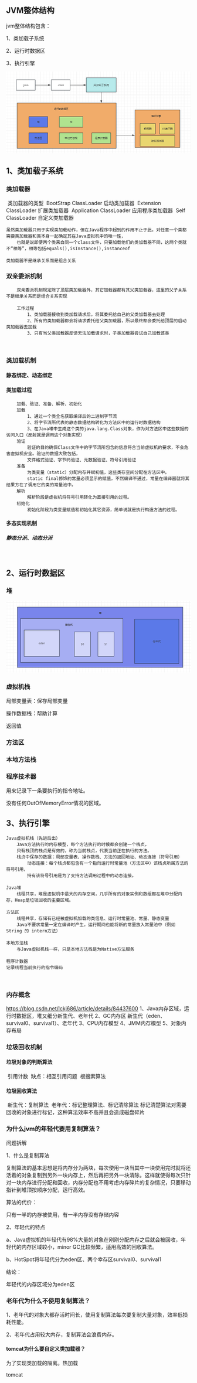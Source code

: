 ## JVM整体结构

jvm整体结构包含：

1、类加载子系统

2、运行时数据区

3、执行引擎

![image/jvm.jpg](image\jvm.jpg)



## 1、类加载子系统

### 类加载器

​	类加载器的类型
​		BootStrap ClassLoader		启动类加载器
​		Extension ClassLoader		扩展类加载器
​		Application ClassLoader	应用程序类加载器
​		Self ClassLoader		  自定义类加载器

	虽然类加载器只用于实现类加载动作，但在Java程序中起到的作用不止于此。对任意一个类都需要类加载器和类本身一起确定其在Java虚拟机中的唯一性，
		也就是说即便两个类来自同一个class文件，只要加载他们的类加载器不同，这两个类就不“相等”，相等包括equals(),isInstance(),instanceof
	
	类加载器不是继承关系而是组合关系

### 双亲委派机制


		双亲委派机制规定除了顶层类加载器外，其它加载器都有其父类加载器，这里的父子关系不是继承关系而是组合关系实现
		
		工作过程
			1、类加载器接收到类加载请求后，将其委托给自己的父类加载器去处理
			2、所有的类加载器都会将请求委托给父类加载器，所以最终都会委托给顶层的启动类加载器去加载
			3、只有当父类加载器反馈无法加载请求时，子类加载器尝试自己加载该类

​		

### 类加载机制

#### 静态绑定、动态绑定

#### 类加载过程


		加载、验证、准备、解析、初始化
		加载
			1、通过一个类全名获取编译后的二进制字节流
			2、将字节流所代表的静态数据结构转化为方法区中的运行时数据结构
			3、在Java堆中生成这个类的java.lang.Class对象，作为对方法区中这些数据的访问入口（反射就是调用这个对象实现）			
		验证
			验证的目的确保Class文件中的字节流所包含的信息符合当前虚拟机的要求，不会危害虚拟机安全。验证的数据大致包括，
			文件格式验证、字节码验证、元数据验证、符号引用验证
		准备
			为类变量（static）分配内存并赋初值，这些类存空间分配在方法区中。
			static final修饰的常量必须显示的赋值，不然编译不通过，常量在编译器就将其结果方在了调用它的类的常量池中。
		解析
			解析阶段是虚拟机将符号引用转化为直接引用的过程。
		初始化
			初始化阶段为类变量赋值和初始化其它资源，简单说就是执行构造方法的过程。

#### 多态实现机制

##### 	静态分派、动态分派

​	

## 2、运行时数据区

### 堆

![heap](image\heap.png)

### 虚拟机栈

局部变量表：保存局部变量

操作数据栈：帮助计算

返回值



### 方法区

### 本地方法栈

### 程序技术器

用来记录下一条要执行的指令地址。

没有任何OutOfMemoryError情况的区域。



## 3、执行引擎

	Java虚拟机栈（先进后出）
		Java方法执行的内存模型，每个方法执行的时候都会创建一个栈贞，
		只有栈顶的栈贞是有效的，称为当前栈贞，代表当前正在执行的方法。
		栈贞中保存的数据：局部变量表、操作数栈、方法的返回地址、动态连接（符号引用）
			动态连接：每个栈贞都包含有一个指向运行时常量池（方法区中）该栈贞所属方法的符号引用，
			持有该符号引用是为了支持方法调用过程中的动态连接。
	
	Java堆
		线程共享，堆是虚拟机中最大的内存空间，几乎所有的对象实例和数组都在堆中分配内存，Heap是垃圾回收的主要区域。
		
	方法区
		线程共享，存储有已经被虚拟机加载的类信息、运行时常量池、常量、静态变量
		Java不要求常量一定在编译时产生，运行期间也能将新的常量放入常量池中（例如String 的 intern方法）
		
	本地方法栈
		与Java虚拟机栈一样，只是本地方法栈是为Native方法服务
		
	程序计数器
	记录线程当前执行的指令编码


​	



### 内存概念

https://blog.csdn.net/lckj686/article/details/84437600
	1、Java内存区域，运行时数据区，堆又细分新生代、老年代
	2、GC内存区
		新生代（eden、survival0、survival1）、老年代
	3、CPU内存模型
	4、JMM内存模型
	5、对象内存布局
	

### 垃圾回收机制

#### 垃圾对象的判断算法

​	引用计数
​		缺点：相互引用问题
​	根搜索算法

#### 垃圾回收算法

​	新生代：复制算法
​	老年代：标记整理算法、标记清除算法
​		标记清楚算法对需要回收的对象进行标记，这种算法效率不高并且会造成磁盘碎片



### 为什么jvm的年轻代要用复制算法？   

问题拆解 

1、什么是复制算法

复制算法的基本思想是将内存分为两块，每次使用一块当其中一块使用完时就将还活着的对象复制到另外一块内存上，然后再把另外一块清除。这样就使得每次只针对一块内存进行分配和回收，内存分配也不用考虑内存碎片的复杂情况，只要移动指针到堆顶按顺序分配，运行高效。

算法的代价：

只有一半的内存被使用，有一半内存没有存储内容

 2、年轻代的特点

a、Java虚拟机的年轻代有98%大量的对象在刚刚分配内存之后就会被回收，年轻代的内存区域较小，minor GC比较频繁，适用高效的回收算法。

b、HotSpot将年轻代分为eden区、两个幸存区survival0、survival1

结论：

年轻代的内存区域分为eden区



### 老年代为什么不使用复制算法？

1、老年代的对象大都存活时间长，使用复制算法每次要复制大量对象，效率低损耗性能。

2、老年代占用较大内存，复制算法会浪费内存。





#### tomcat为什么要自定义类加载器？

为了实现类加载的隔离。热加载

tomcat